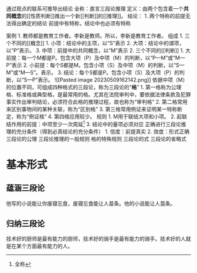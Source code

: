 通过观点的联系可推导出结论
全称：直言三段论推理
定义：由两个包含着一个**共同概念**的[[性质判断]]推出一个新[[判断]]的[[推理]]。
结论：
	1. 
两个特称的前提无法得出确定的结论
前提中有特称，结论中也必须有特称

案例
	1. 教师都是教育工作者。李新是教师。所以，李新是教育工作者。
组成
	1. 三个不同的[[概念]] 
		1. 小项：结论中的主项，以“S”表示
		2. 大项：结论中的谓项，以“P”表示。
		3. 中项：前提中的共同概念，以“M”表示
	2. 三个不同的[[判断]] 
		1. 大前提：每一个M都是P。包含大项（P）及中项（M）的判断，以“P—M”或“M—P”表示
		2. 小前提：每个S都是M。包含小项（S）及中项（M）的判断，以“S—M”或“M—S”。表示。
		3. 结论：每个S都是P。包含小项（S）及大项（P）的判断，以“S—P”表示。
![[Pasted image 20230509162142.png]] 
依据中项（M）的位置不同，可组成四种格式的三段论，称为三段论的“**格**”
	1. 第一格称为公理格、标准格或典型格，是最常用的格。尤其在法院审判中，要依据法律条款及犯罪事实作出审判结论，必须符合此格的推理过程，故也称为“审判格”
	2. 第二格常用来区别事物间的某种关联，称为“区别格”
	3. 第三格常用例证来证明某一特称断定，称为“例证格”
	4. 第四格应用较少。
规则
	1. M用于联结大项和小项。
	2. 起联结作用的前提：中项至少一次周延[^1]
	3. 结论中的量项必须对应
正确进行三段论推理的充分条件（得到必真结论的充分条件）
	1. 信度：前提真实
	2. 效度：形式正确
三段论的公理
三段论推理的一般规则
格的特殊规则
三段论的式
三段论的省略式
# 基本形式
## 蕴涵三段论
他写的小说能让你废寝忘食，废寝忘食能让人苗条。他的小说能让人苗条。
## 归纳三段论
技术好的厨师是最有能力的厨师，技术好的骑手是最有能力的骑手。技术好的人就是在某个方面最有能力的人。


[^1]: 全称